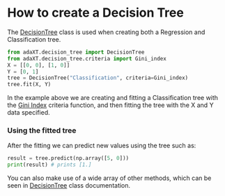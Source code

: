 # How to create a Decision Tree
The [DecisionTree](../tree/DecisionTree.md) class is used when creating both a Regression and Classification tree.
```py
from adaXT.decision_tree import DecisionTree
from adaXT.decision_tree.criteria import Gini_index
X = [[0, 0], [1, 0]]
Y = [0, 1]
tree = DecisionTree("Classification", criteria=Gini_index)
tree.fit(X, Y)
```
In the example above we are creating and fitting a Classification
tree with the [Gini Index](../criteria/criteria.md) criteria function, and then fitting the tree with the X and Y data specified.


### Using the fitted tree

After the fitting we can predict new values using the tree such as:
```py
result = tree.predict(np.array([5, 0]))
print(result) # prints [1.]
```
You can also make use of a wide array of other methods, which can be seen in [DecisionTree](../tree/DecisionTree.md) class documentation.
